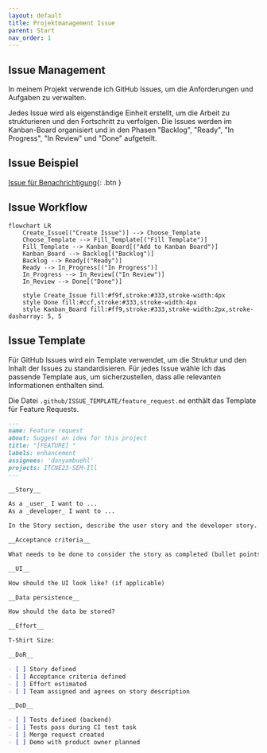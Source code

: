 ```yaml
---
layout: default
title: Projektmanagement Issue
parent: Start
nav_order: 1
---
```


## Issue Management

In meinem Projekt verwende ich GitHub Issues, um die Anforderungen und Aufgaben zu verwalten.

Jedes Issue wird als eigenständige Einheit erstellt, um die Arbeit zu strukturieren und den Fortschritt zu verfolgen.
Die Issues werden im Kanban-Board organisiert und in den Phasen "Backlog", "Ready", "In Progress", "In Review" und "Done" aufgeteilt.

## Issue Beispiel

[Issue für Benachrichtigung](https://github.com/danyambuehl/ITCNE23-SEM-Ill/issues/21){: .btn }

## Issue Workflow

```mermaid
flowchart LR
    Create_Issue[("Create Issue")] --> Choose_Template
    Choose_Template --> Fill_Template[("Fill Template")]
    Fill_Template --> Kanban_Board[("Add to Kanban Board")]
    Kanban_Board --> Backlog[("Backlog")]
    Backlog --> Ready[("Ready")]
    Ready --> In_Progress[("In Progress")]
    In_Progress --> In_Review[("In Review")]
    In_Review --> Done[("Done")]

    style Create_Issue fill:#f9f,stroke:#333,stroke-width:4px
    style Done fill:#ccf,stroke:#333,stroke-width:4px
    style Kanban_Board fill:#ff9,stroke:#333,stroke-width:2px,stroke-dasharray: 5, 5
```

## Issue Template

Für GitHub Issues wird ein Template verwendet, um die Struktur und den Inhalt der Issues zu standardisieren.
Für jedes Issue wähle Ich das passende Template aus, um sicherzustellen, dass alle relevanten Informationen enthalten sind.

Die Datei `.github/ISSUE_TEMPLATE/feature_request.md` enthält das Template für Feature Requests.

```markdown
---
name: Feature request
about: Suggest an idea for this project
title: "[FEATURE] "
labels: enhancement
assignees: 'danyambuehl'
projects: ITCNE23-SEM-Ill
---

__Story__

As a _user_ I want to ... 
As a _developer_ I want to ... 

In the Story section, describe the user story and the developer story.

__Acceptance criteria__

What needs to be done to consider the story as completed (bullet points)

__UI__

How should the UI look like? (if applicable)

__Data persistence__

How should the data be stored?

__Effort__

T-Shirt Size:

__DoR__

- [ ] Story defined
- [ ] Acceptance criteria defined
- [ ] Effort estimated
- [ ] Team assigned and agrees on story description

__DoD__

- [ ] Tests defined (backend)
- [ ] Tests pass during CI test task
- [ ] Merge request created
- [ ] Demo with product owner planned
```

